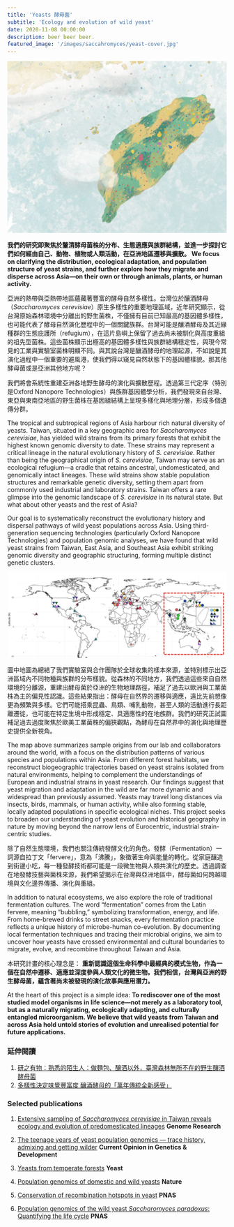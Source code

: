 ```yaml
---
title: 'Yeasts 酵母菌'
subtitle: 'Ecology and evolution of wild yeast'
date: 2020-11-08 00:00:00
description: beer beer beer.
featured_image: '/images/saccahromyces/yeast-cover.jpg'
---
```


![](/images/saccahromyces/taiwan.yeast.jpg)

**我們的研究即聚焦於釐清酵母菌株的分布、生態適應與族群結構，並進一步探討它們如何經由自己、動物、植物或人類活動，在亞洲地區遷移與擴散。
We focus on clarifying the distribution, ecological adaptation, and population structure of yeast strains, and further explore how they migrate and disperse across Asia—on their own or through animals, plants, or human activity.**

亞洲的熱帶與亞熱帶地區蘊藏著豐富的酵母自然多樣性。台灣位於釀酒酵母（*Saccharomyces cerevisiae*）原生多樣性的重要地理區域，近年研究顯示，從台灣原始森林環境中分離出的野生菌株，不僅擁有目前已知最高的基因體多樣性，也可能代表了酵母自然演化歷程中的一個關鍵族群。台灣可能是釀酒酵母及其近緣種群的生態庇護所（refugium），在這片島嶼上保留了過去尚未被馴化與高度重組的祖先型菌株。這些菌株顯示出極高的基因體多樣性與族群結構穩定性，與現今常見的工業與實驗室菌株明顯不同。與其說台灣是釀酒酵母的地理起源，不如說是其演化過程中一個重要的避風港，使我們得以窺見自然狀態下的基因體樣貌。那其他酵母菌或是亞洲其他地方呢？

我們將會系統性重建亞洲各地野生酵母的演化與擴散歷程。透過第三代定序（特別是Oxford Nanopore Technologies）與族群基因體學分析，我們發現來自台灣、東亞與東南亞地區的野生菌株在基因組結構上呈現多樣化與地理分層，形成多個遺傳分群。

The tropical and subtropical regions of Asia harbour rich natural diversity of yeasts. Taiwan, situated in a key geographic area for *Saccharomyces cerevisiae*, has yielded wild strains from its primary forests that exhibit the highest known genomic diversity to date. These strains may represent a critical lineage in the natural evolutionary history of *S. cerevisiae*. Rather than being the geographical origin of *S. cerevisiae*, Taiwan may serve as an ecological refugium—a cradle that retains ancestral, undomesticated, and genomically intact lineages. These wild strains show stable population structures and remarkable genetic diversity, setting them apart from commonly used industrial and laboratory strains. Taiwan offers a rare glimpse into the genomic landscape of *S. cerevisiae* in its natural state. But what about other yeasts and the rest of Asia?

Our goal is to systematically reconstruct the evolutionary history and dispersal pathways of wild yeast populations across Asia. Using third-generation sequencing technologies (particularly Oxford Nanopore Technologies) and population genomic analyses, we have found that wild yeast strains from Taiwan, East Asia, and Southeast Asia exhibit striking genomic diversity and geographic structuring, forming multiple distinct genetic clusters.

![](/images/saccahromyces/yeast.map.jpg)

圖中地圖為總結了我們實驗室與合作團隊於全球收集的樣本來源，並特別標示出亞洲區域內不同物種與族群的分布樣貌。從森林的不同地方，我們透過這些來自自然環境的分離源，重建出酵母菌於亞洲的生物地理路徑，補足了過去以歐洲與工業菌株為主的偏見性認識。這些結果指出：酵母在自然界的遷移與適應，遠比先前想像更為頻繁與多樣。它們可能搭乘昆蟲、鳥類、哺乳動物，甚至人類的活動進行長距離遷徙，也可能在特定生境中形成穩定、具適應性的在地族群。我們的研究正試圖補足過去過度聚焦於歐美工業菌株的偏狹觀點，為酵母在自然界中的演化與地理歷史提供全新視角。

The map above summarizes sample origins from our lab and collaborators around the world, with a focus on the distribution patterns of various species and populations within Asia. From different forest habitats, we reconstruct biogeographic trajectories based on yeast strains isolated from natural environments, helping to complement the understandings of European and industrial strains in yeast research. Our findings suggest that yeast migration and adaptation in the wild are far more dynamic and widespread than previously assumed. Yeasts may travel long distances via insects, birds, mammals, or human activity, while also forming stable, locally adapted populations in specific ecological niches. This project seeks to broaden our understanding of yeast evolution and historical geography in nature by moving beyond the narrow lens of Eurocentric, industrial strain-centric studies.


除了自然生態環境，我們也關注傳統發酵文化的角色。發酵（Fermentation）一詞源自拉丁文「fervere」，意為「沸騰」，象徵著生命與能量的轉化。從家庭釀造到街邊小吃，每一種發酵技術都可能是一段微生物與人類共演化的歷史。透過調查在地發酵技藝與菌株來源，我們希望揭示在台灣與亞洲地區中，酵母菌如何跨越環境與文化邊界傳播、演化與重組。


In addition to natural ecosystems, we also explore the role of traditional fermentation cultures. The word “fermentation” comes from the Latin fervere, meaning “bubbling,” symbolizing transformation, energy, and life. From home-brewed drinks to street snacks, every fermentation practice reflects a unique history of microbe-human co-evolution. By documenting local fermentation techniques and tracing their microbial origins, we aim to uncover how yeasts have crossed environmental and cultural boundaries to migrate, evolve, and recombine throughout Taiwan and Asia.

本研究計畫的核心理念是：
**重新認識這個生命科學中最經典的模式生物，作為一個在自然中遷移、適應並深度參與人類文化的微生物。我們相信，台灣與亞洲的野生酵母菌，蘊含著尚未被發現的演化故事與應用潛力。**

At the heart of this project is a simple idea:
**To rediscover one of the most studied model organisms in life science—not merely as a laboratory tool, but as a naturally migrating, ecologically adapting, and culturally entangled microorganism. We believe that wild yeasts from Taiwan and across Asia hold untold stories of evolution and unrealised potential for future applications.**



### 延伸閱讀

1. [研之有物：熟悉的陌生人：做麵包、釀酒以外，臺灣森林無所不在的野生釀酒酵母菌](https://research.sinica.edu.tw/saccharomyces-cerevisiae-biodiversity-taiwan/)
2. [多樣性決定味覺豐富度 釀酒酵母的「萬年傳統全新感受」](https://e-info.org.tw/node/208177)



### Selected publications

1. [Extensive sampling of *Saccharomyces cerevisiae* in Taiwan reveals ecology and evolution of predomesticated lineages](https://genome.cshlp.org/content/early/2022/03/31/gr.276286.121.abstract) **Genome Research**  

2. [The teenage years of yeast population genomics — trace history, admixing and getting wilder](https://www.sciencedirect.com/science/article/pii/S0959437X2200051X)  **Current Opinion in Genetics & Development**

3. [Yeasts from temperate forests](https://onlinelibrary.wiley.com/doi/full/10.1002/yea.3699) **Yeast**

4. [Population genomics of domestic and wild yeasts](https://www.nature.com/articles/nature07743) **Nature**

5. [Conservation of recombination hotspots in yeast](https://www.pnas.org/content/107/17/7847) **PNAS**

6. [Population genomics of the wild yeast *Saccharomyces paradoxus*: Quantifying the life cycle](https://www.pnas.org/content/105/12/4957) **PNAS** 
